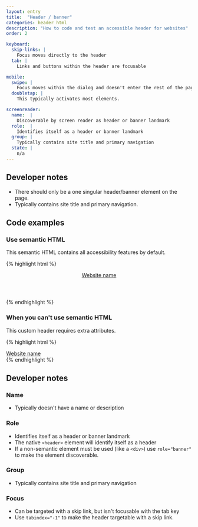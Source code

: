```yaml
---
layout: entry
title:  "Header / banner"
categories: header html
description: "How to code and test an accessible header for websites"
order: 2

keyboard:
  skip-links: |
    Focus moves directly to the header
  tab: |
    Links and buttons within the header are focusable

mobile:
  swipe: |
    Focus moves within the dialog and doesn't enter the rest of the page.
  doubletap: |
    This typically activates most elements.

screenreader:
  name:  |
    Discoverable by screen reader as header or banner landmark
  role:  |
    Identifies itself as a header or banner landmark
  group: |
    Typically contains site title and primary navigation
  state: |
    n/a
---
```


## Developer notes

- There should only be a one singular header/banner element on the page. 
- Typically contains site title and primary navigation.

## Code examples

### Use semantic HTML

This semantic HTML contains all accessibility features by default.

{% highlight html %}
<header tabindex="-1" id="example-header">
  <a href="/">Website name</a>
</header>
{% endhighlight %}

### When you can't use semantic HTML

This custom header requires extra attributes.

{% highlight html %}
<div role="banner" tabindex="-1" id="example-header">
  <a href="/">Website name</a>
</div>
{% endhighlight %}

## Developer notes

### Name
- Typically doesn't have a name or description

### Role

- Identifies itself as a header or banner landmark
- The native `<header>` element will identify itself as a header
- If a non-semantic element must be used (like a `<div>`) use `role="banner"` to make the element discoverable.

### Group

-   Typically contains site title and primary navigation

### Focus

- Can be targeted with a skip link, but isn't focusable with the tab key
- Use `tabindex="-1"` to make the header targetable with a skip link.


